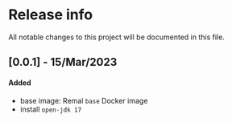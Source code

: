 # Release info

All notable changes to this project will be documented in this file.

## [0.0.1] - 15/Mar/2023
#### Added
* base image: Remal `base` Docker image
* install `open-jdk 17`
